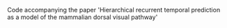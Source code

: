  Code accompanying the paper 'Hierarchical recurrent temporal prediction as a model of the mammalian dorsal visual pathway'
